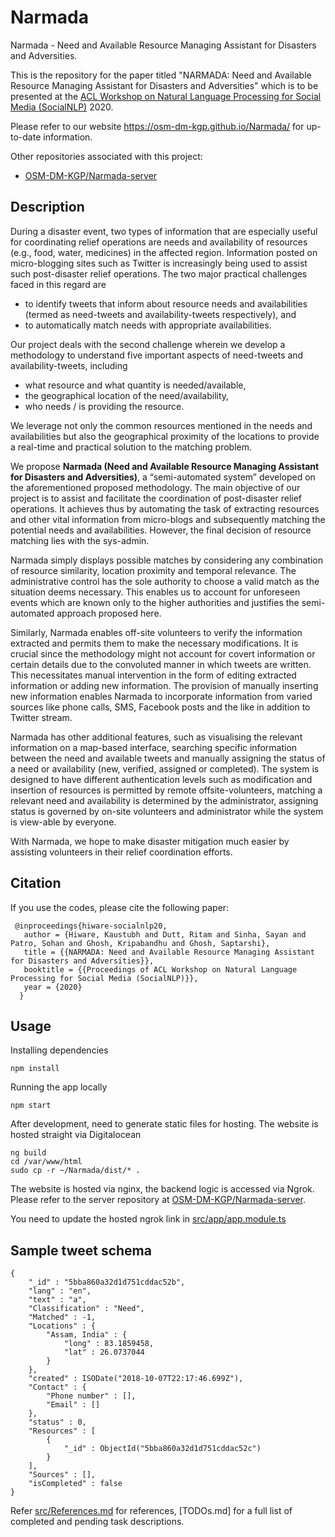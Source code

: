 # Narmada
Narmada - Need and Available Resource Managing Assistant for Disasters and Adversities.

This is the repository for the paper titled "NARMADA: Need and Available Resource Managing Assistant for Disasters and Adversities" which is to be presented at the [ACL Workshop on Natural Language Processing for Social Media (SocialNLP)](https://sites.google.com/site/socialnlp2020/) 2020.

Please refer to our website https://osm-dm-kgp.github.io/Narmada/ for up-to-date information.

Other repositories associated with this project:
* [OSM-DM-KGP/Narmada-server](https://github.com/OSM-DM-KGP/Narmada-server)

## Description

During a disaster event, two types of information that are especially useful for coordinating relief operations are needs and availability of resources (e.g., food, water, medicines) in the affected region. Information posted on micro-blogging sites such as Twitter is increasingly being used to assist such post-disaster relief operations.  The two major practical challenges faced in this regard are 

* to identify tweets that inform about resource needs and availabilities (termed as need-tweets and availability-tweets respectively),  and 
* to automatically match needs with appropriate availabilities. 

Our project deals with the second challenge wherein we develop a methodology to understand five important aspects of need-tweets and availability-tweets, including
- what resource and what quantity is needed/available,
- the geographical location of the need/availability,
-  who needs / is providing the resource.

We leverage not only the common resources mentioned in the needs and availabilities but also the geographical proximity of the locations to provide a real-time and practical solution to the matching problem. 

We propose **Narmada (Need and Available Resource Managing Assistant for Disasters and Adversities)**, a “semi-automated system” developed on the  aforementioned proposed methodology. The main objective of our project is to assist and facilitate the coordination of post-disaster relief operations. It achieves thus by automating the task of extracting resources and other vital information from micro-blogs and subsequently matching the potential needs and availabilities. However, the final decision of resource matching lies with the sys-admin. 

Narmada simply displays possible matches by considering any combination of resource similarity, location proximity and temporal relevance. The administrative control has the sole authority to choose a valid match as the situation deems necessary. This enables us to account for unforeseen events which are known only to the higher authorities and justifies the semi-automated approach proposed here.

Similarly, Narmada enables off-site volunteers to verify the information extracted and permits them to make the necessary modifications. It is crucial since the methodology might not account for covert information or certain details due to the convoluted manner in which tweets are written. This necessitates manual intervention in the form of editing extracted information or adding new information. The provision of manually inserting new information  enables Narmada to incorporate information from varied sources like phone calls, SMS, Facebook posts and the like in addition to Twitter stream.

Narmada has other additional features, such as visualising the relevant information on a map-based interface, searching specific information between the need and available tweets and manually assigning the status of a need or availability (new, verified, assigned or completed). The system is designed to have different authentication levels such as modification and insertion of resources  is permitted by remote offsite-volunteers, matching a relevant need and availability is determined by the administrator, assigning status is governed by on-site volunteers and administrator while the system is view-able by everyone. 

With Narmada, we hope to make disaster mitigation much easier by assisting volunteers in their relief coordination efforts. 

## Citation

If you use the codes, please cite the following paper:
```
 @inproceedings{hiware-socialnlp20,
   author = {Hiware, Kaustubh and Dutt, Ritam and Sinha, Sayan and Patro, Sohan and Ghosh, Kripabandhu and Ghosh, Saptarshi},
   title = {{NARMADA: Need and Available Resource Managing Assistant for Disasters and Adversities}},
   booktitle = {{Proceedings of ACL Workshop on Natural Language Processing for Social Media (SocialNLP)}},
   year = {2020}
  }
```

## Usage

Installing dependencies

```
npm install
```

Running the app locally

```
npm start
```

After development, need to generate static files for hosting. The website is hosted straight via Digitalocean

```
ng build
cd /var/www/html
sudo cp -r ~/Narmada/dist/* .
```

The website is hosted via nginx, the backend logic is accessed via Ngrok. Please refer to the server repository at [OSM-DM-KGP/Narmada-server](https://github.com/OSM-DM-KGP/Narmada-server).

You need to update the hosted ngrok link in [src/app/app.module.ts](src/app/app.module.ts)

## Sample tweet schema

```
{
    "_id" : "5bba860a32d1d751cddac52b",
    "lang" : "en",
    "text" : "a",
    "Classification" : "Need",
    "Matched" : -1,
    "Locations" : {
        "Assam, India" : {
            "long" : 83.1859458,
            "lat" : 26.0737044
        }
    },
    "created" : ISODate("2018-10-07T22:17:46.699Z"),
    "Contact" : {
        "Phone number" : [],
        "Email" : []
    },
    "status" : 0,
    "Resources" : [ 
        {
            "_id" : ObjectId("5bba860a32d1d751cddac52c")
        }
    ],
    "Sources" : [],
    "isCompleted" : false
}
```

<!-- {"_id":"907538578267353088","loc":"","tln":"","plt":"","cr":{"$date":"2017-09-12T04:07:12.000Z"},"pln":"","lang":"en","p":"","tlt":"","f":"","flrs":9,"acr":{"$date":"2017-02-02T11:58:16.000Z"},"t":"RT @DailyMonitor: Floods ravage four villages in Mbarara https://t.co/wwlOfyJlnp","uid":"827207015588040704","cc":""}, -->


Refer [src/References.md](src/References.md) for references, [TODOs.md] for a full list of completed and pending task descriptions.
